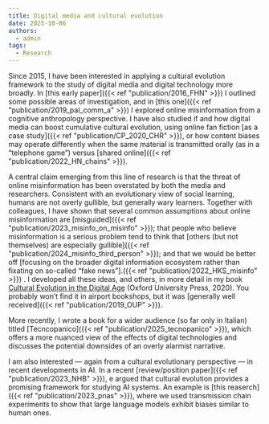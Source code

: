 ```yaml
---
title: Digital media and cultural evolution
date: 2025-10-06
authors:
  - admin
tags:
  - Research
---
```


Since 2015, I have been interested in applying a cultural evolution framework to the study of digital media and digital technology more broadly. In [this early paper]({{< ref "publication/2016_FHN" >}}) I outlined some possible areas of investigation, and in [this one]({{< ref "publication/2019_pal_comm_a" >}}) I explored online misinformation from a cognitive anthropology perspective. I have also studied if and how digital media can boost cumulative cultural evolution, using online fan fiction [as a case study]({{< ref "publication/CP_2020_CHR" >}}), or how content biases may operate differently when the same material is transmitted orally (as in a “telephone game”) versus [shared online]({{< ref "publication/2022_HN_chains" >}}). 

A central claim emerging from this line of research is that the threat of online misinformation has been overstated by both the media and researchers. Consistent with an evolutionary view of social learning, humans are not overly gullible, but generally wary learners. Together with colleagues, I have shown that several common assumptions about online misinformation are [misguided]({{< ref "publication/2023_misinfo_on_misinfo" >}}); that people who believe misinformation is a serious problem tend to think that [others (but not themselves) are especially gullible]({{< ref "publication/2024_misinfo_third_person" >}}); and that we would be better off [focusing on the broader digital information ecosystem rather than fixating on so-called “fake news”].({{< ref "publication/2022_HKS_misinfo" >}}) . I developed all these ideas, and others, in more detail in my book [Cultural Evolution in the Digital Age](https://global.oup.com/academic/product/cultural-evolution-in-the-digital-age-9780198835943) (Oxford University Press, 2020). You probably won’t find it in airport bookshops, but it was [generally well received]({{< ref "publication/2019_OUP" >}}). 

More recently, I wrote a book for a wider audience (so far only in Italian) titled  [Tecncopanico]({{< ref "publication/2025_tecnopanico" >}}), which offers a more nuanced view of the effects of digital technologies and discusses the potential downsides of an overly alarmist narrative.

I am also interested — again from a cultural evolutionary perspective — in recent developments in AI. In a recent [review/position paper]({{< ref "publication/2023_NHB" >}}), e argued that cultural evolution provides a promising framework for studying AI systems. An example is [this reaserch]({{< ref "publication/2023_pnas" >}}), where we used transmission chain experiments to show that large language models exhibit biases similar to human ones.


